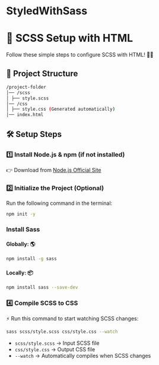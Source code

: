# StyledWithSass

# 🚀 SCSS Setup with HTML  

Follow these simple steps to configure SCSS with HTML! 🎨✨  

## 📂 Project Structure  
```bash
/project-folder
│── /scss
│ ├── style.scss
│── /css
│ ├── style.css (Generated automatically)
│── index.html
```

## 🛠️ Setup Steps  

### 1️⃣ Install Node.js & npm (if not installed)  
👉 Download from [Node.js Official Site](https://nodejs.org/)  

### 2️⃣ Initialize the Project (Optional)  
Run the following command in the terminal:  
```bash
npm init -y
```
### Install Sass

#### Globally: 🌎
 ```bash
npm install -g sass
```
#### Locally: 📦
```bash
npm install sass --save-dev
```
### 4️⃣ Compile SCSS to CSS
⚡ Run this command to start watching SCSS changes:
```bash
sass scss/style.scss css/style.css --watch
```
- `scss/style.scss` → Input SCSS file  
- `css/style.css` → Output CSS file  
- `--watch` → Automatically compiles when SCSS changes  

